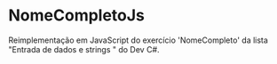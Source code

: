 # NomeCompletoJs
Reimplementação em JavaScript do exercício 'NomeCompleto' da lista "Entrada de dados e strings " do Dev C#.
